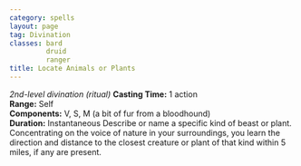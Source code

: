 ```yaml
---
category: spells
layout: page
tag: Divination
classes: bard
         druid
         ranger
title: Locate Animals or Plants 
---
```

_2nd-level divination (ritual)_ 
**Casting Time:** 1 action    
**Range:** Self    
**Components:** V, S, M (a bit of fur from a bloodhound)    
**Duration:** Instantaneous 
Describe or name a specific kind of beast or plant. Concentrating on the voice of nature in your surroundings, you learn the direction and distance to the closest creature or plant of that kind within 5 miles, if any are present. 